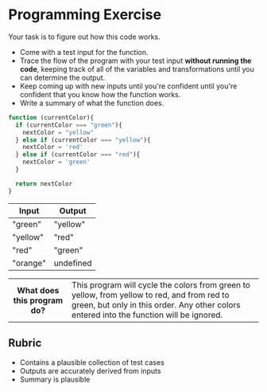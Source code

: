 # Programming Exercise

Your task is to figure out how this code works.

* Come with a test input for the function.
* Trace the flow of the program with your test input **without running the code**, keeping track of all of the variables and transformations until you can determine the output.
* Keep coming up with new inputs until you're confident until you're confident that you know how the function works.
* Write a summary of what the function does.

```js
function (currentColor){
  if (currentColor === "green"){
    nextColor = "yellow"
  } else if (currentColor === "yellow"){
    nextColor = 'red'
  } else if (currentColor === "red"){
    nextColor = 'green'
  }

  return nextColor
}
```

| Input | Output |
| ----- | ------ |
|   "green"	    |    "yellow"| 
|   "yellow"	    |       "red" | 
|    "red"	   |     "green"   | 
| "orange"	|     undefined     |


<table>
  <tr>
    <th>What does this program do?</th>
    <td>This program will cycle the colors from green to yellow, from yellow to red, and from red to green, but only in this order. Any other colors entered into the function will be ignored.</td>
  </tr>
</table>

## Rubric

* Contains a plausible collection of test cases
* Outputs are accurately derived from inputs
* Summary is plausible
